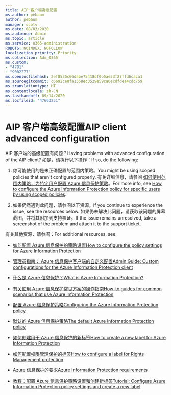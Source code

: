 ```yaml
---
title: AIP 客户端高级配置
ms.author: pebaum
author: pebaum
manager: scotv
ms.date: 08/03/2020
ms.audience: Admin
ms.topic: article
ms.service: o365-administration
ROBOTS: NOINDEX, NOFOLLOW
localization_priority: Priority
ms.collection: Adm_O365
ms.custom:
- "4781"
- "9002277"
ms.openlocfilehash: 2ef8535c66dabe75418df0b5ae53f27ffd6caca1
ms.sourcegitcommit: c6692ce0fa1358ec3529e59ca0ecdfdea4cdc759
ms.translationtype: HT
ms.contentlocale: zh-CN
ms.lasthandoff: 09/14/2020
ms.locfileid: "47663251"
---
```

# <a name="aip-client-advanced-configuration"></a><span data-ttu-id="720bf-102">AIP 客户端高级配置</span><span class="sxs-lookup"><span data-stu-id="720bf-102">AIP client advanced configuration</span></span>

<span data-ttu-id="720bf-103">AIP 客户端的高级配置有问题？</span><span class="sxs-lookup"><span data-stu-id="720bf-103">Having problems with advanced configuration of the AIP client?</span></span> <span data-ttu-id="720bf-104">如是，请执行以下操作：</span><span class="sxs-lookup"><span data-stu-id="720bf-104">If so, do the following:</span></span>

1. <span data-ttu-id="720bf-105">你可能使用的是未正确配置的范围内策略。</span><span class="sxs-lookup"><span data-stu-id="720bf-105">You might be using scoped policies that aren't configured properly.</span></span> <span data-ttu-id="720bf-106">有关详细信息，请参阅 [如何使用范围内策略，为特定用户配置 Azure 信息保护策略](https://docs.microsoft.com/azure/information-protection/configure-policy-scope)。</span><span class="sxs-lookup"><span data-stu-id="720bf-106">For more info, see [How to configure the Azure Information Protection policy for specific users by using scoped policies](https://docs.microsoft.com/azure/information-protection/configure-policy-scope).</span></span>

2. <span data-ttu-id="720bf-107">如果仍然遇到此问题，请参阅以下资源。</span><span class="sxs-lookup"><span data-stu-id="720bf-107">If you continue to experience the issue, see the resources below.</span></span> <span data-ttu-id="720bf-108">如果仍未解决此问题，请获取该问题的屏幕截图，并将其附加到支持票证。</span><span class="sxs-lookup"><span data-stu-id="720bf-108">If the issue remains unresolved,  take a screenshot of the problem and attach it to the support ticket.</span></span>

<span data-ttu-id="720bf-109">有关其他资源，请参阅：</span><span class="sxs-lookup"><span data-stu-id="720bf-109">For additional resources, see:</span></span>

- [<span data-ttu-id="720bf-110">如何配置 Azure 信息保护的策略设置</span><span class="sxs-lookup"><span data-stu-id="720bf-110">How to configure the policy settings for Azure Information Protection</span></span>](https://docs.microsoft.com/azure/information-protection/configure-policy-settings)  
    
- [<span data-ttu-id="720bf-111">管理员指南： Azure 信息保护客户端的自定义配置</span><span class="sxs-lookup"><span data-stu-id="720bf-111">Admin Guide: Custom configurations for the Azure Information Protection client</span></span>](https://docs.microsoft.com/azure/information-protection/rms-client/client-admin-guide-customizations)  
    
- [<span data-ttu-id="720bf-112">什么是 Azure 信息保护？</span><span class="sxs-lookup"><span data-stu-id="720bf-112">What is Azure Information Protection?</span></span>](https://docs.microsoft.com/azure/information-protection/what-is-information-protection)  
    
- [<span data-ttu-id="720bf-113">有关使用 Azure 信息保护常见方案的操作指南</span><span class="sxs-lookup"><span data-stu-id="720bf-113">How-to guides for common scenarios that use Azure Information Protection</span></span>](https://docs.microsoft.com/azure/information-protection/how-to-guides)  
    
- [<span data-ttu-id="720bf-114">配置 Azure 信息保护策略</span><span class="sxs-lookup"><span data-stu-id="720bf-114">Configuring the Azure Information Protection policy</span></span>](https://docs.microsoft.com/azure/information-protection/deploy-use/configure-policy)  
    
- [<span data-ttu-id="720bf-115">默认的 Azure 信息保护策略</span><span class="sxs-lookup"><span data-stu-id="720bf-115">The default Azure Information Protection policy</span></span>](https://docs.microsoft.com/azure/information-protection/deploy-use/configure-policy-default)  
    
- [<span data-ttu-id="720bf-116">如何创建用于 Azure 信息保护的新标签</span><span class="sxs-lookup"><span data-stu-id="720bf-116">How to create a new label for Azure Information Protection</span></span>](https://docs.microsoft.com/azure/information-protection/deploy-use/configure-policy-new-label)  
    
- [<span data-ttu-id="720bf-117">如何配置权限管理保护的标签</span><span class="sxs-lookup"><span data-stu-id="720bf-117">How to configure a label for Rights Management protection</span></span>](https://docs.microsoft.com/azure/information-protection/deploy-use/configure-policy-protection)  
    
- [<span data-ttu-id="720bf-118">Azure 信息保护的要求</span><span class="sxs-lookup"><span data-stu-id="720bf-118">Azure Information Protection requirements</span></span>](https://docs.microsoft.com/azure/information-protection/get-started/requirements)

- [<span data-ttu-id="720bf-119">教程：配置 Azure 信息保护策略设置和创建新标签</span><span class="sxs-lookup"><span data-stu-id="720bf-119">Tutorial: Configure Azure Information Protection policy settings and create a new label</span></span>](https://docs.microsoft.com/azure/information-protection/get-started/infoprotect-quick-start-tutorial)